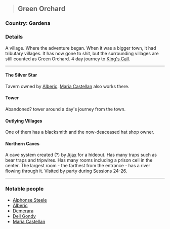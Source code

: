 >## Green Orchard

### Country: Gardena

### Details

A village. Where the adventure began. When it was a bigger town, it had tributary villages. It has now gone to shit, but the surrounding villages are still counted as Green Orchard. 4 day journey to [King's Call](King's%20Call.md).

***

#### The Silver Star

Tavern owned by [Alberic](../Characters/NPCs/Alberic.md). [Maria Castellan](../Characters/NPCs/Maria%20Castellan.md) also works there.

#### Tower

Abandoned? tower around a day's journey from the town. 

#### Outlying Villages

One of them has a blacksmith and the now-deaceased hat shop owner. 

#### Northern Caves

A cave system created (?) by [Ajax](../Characters/NPCs/Ajax.md) for a hideout. Has many traps such as bear traps and tripwires. Has many rooms including a prison cell in the center. The largest room - the farthest from the entrance - has a river flowing through it. 
Visited by party during Sessions 24-26.

***

### Notable people

- [Alphonse Steele](../Characters/PCs/Alphonse%20Steele.md)
- [Alberic](../Characters/NPCs/Alberic.md)
- [Demerara](../Characters/NPCs/Demerara.md)
- [Dell Gondy](../Characters/NPCs/Dell%20Gondy.md)
- [Maria Castellan](../Characters/NPCs/Maria%20Castellan.md)
